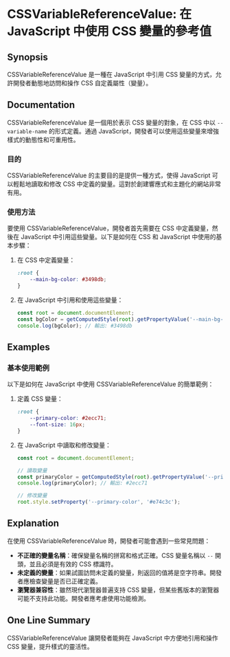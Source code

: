 <!--
Meta Description: # CSSVariableReferenceValue: 在 JavaScript 中使用 CSS 變量的參考值 ## Synopsis CSSVariableReferenceValue 是一種在 JavaScript 中引用 CSS 變量的方式，允許開發者動態地訪問和操作 CSS 自定義屬性（變...
Meta Keywords: css, javascript, cssvariablereferencevalue, root, color
-->

# CSSVariableReferenceValue: 在 JavaScript 中使用 CSS 變量的參考值

## Synopsis
CSSVariableReferenceValue 是一種在 JavaScript 中引用 CSS 變量的方式，允許開發者動態地訪問和操作 CSS 自定義屬性（變量）。

## Documentation
CSSVariableReferenceValue 是一個用於表示 CSS 變量的對象，在 CSS 中以 `--variable-name` 的形式定義。通過 JavaScript，開發者可以使用這些變量來增強樣式的動態性和可重用性。

### 目的
CSSVariableReferenceValue 的主要目的是提供一種方式，使得 JavaScript 可以輕鬆地讀取和修改 CSS 中定義的變量。這對於創建響應式和主題化的網站非常有用。

### 使用方法
要使用 CSSVariableReferenceValue，開發者首先需要在 CSS 中定義變量，然後在 JavaScript 中引用這些變量。以下是如何在 CSS 和 JavaScript 中使用的基本步驟：

1. 在 CSS 中定義變量：
   ```css
   :root {
       --main-bg-color: #3498db;
   }
   ```

2. 在 JavaScript 中引用和使用這些變量：
   ```javascript
   const root = document.documentElement;
   const bgColor = getComputedStyle(root).getPropertyValue('--main-bg-color');
   console.log(bgColor); // 輸出: #3498db
   ```

## Examples
### 基本使用範例
以下是如何在 JavaScript 中使用 CSSVariableReferenceValue 的簡單範例：

1. 定義 CSS 變量：
   ```css
   :root {
       --primary-color: #2ecc71;
       --font-size: 16px;
   }
   ```

2. 在 JavaScript 中讀取和修改變量：
   ```javascript
   const root = document.documentElement;

   // 讀取變量
   const primaryColor = getComputedStyle(root).getPropertyValue('--primary-color');
   console.log(primaryColor); // 輸出: #2ecc71

   // 修改變量
   root.style.setProperty('--primary-color', '#e74c3c');
   ```

## Explanation
在使用 CSSVariableReferenceValue 時，開發者可能會遇到一些常見問題：

- **不正確的變量名稱**：確保變量名稱的拼寫和格式正確。CSS 變量名稱以 `--` 開頭，並且必須是有效的 CSS 標識符。
- **未定義的變量**：如果試圖訪問未定義的變量，則返回的值將是空字符串。開發者應檢查變量是否已正確定義。
- **瀏覽器兼容性**：雖然現代瀏覽器普遍支持 CSS 變量，但某些舊版本的瀏覽器可能不支持此功能。開發者應考慮使用功能檢測。

## One Line Summary
CSSVariableReferenceValue 讓開發者能夠在 JavaScript 中方便地引用和操作 CSS 變量，提升樣式的靈活性。